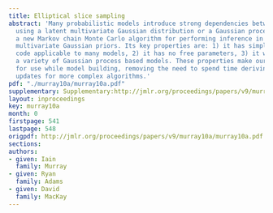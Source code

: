 ```yaml
---
title: Elliptical slice sampling
abstract: 'Many probabilistic models introduce strong dependencies between variables
  using a latent multivariate Gaussian distribution or a Gaussian process. We present
  a new Markov chain Monte Carlo algorithm for performing inference in models with
  multivariate Gaussian priors. Its key properties are: 1) it has simple, generic
  code applicable to many models, 2) it has no free parameters, 3) it works well for
  a variety of Gaussian process based models. These properties make our method ideal
  for use while model building, removing the need to spend time deriving and tuning
  updates for more complex algorithms.'
pdf: "./murray10a/murray10a.pdf"
supplementary: Supplementary:http://jmlr.org/proceedings/papers/v9/murray10a/murray10aSupple.tgz
layout: inproceedings
key: murray10a
month: 0
firstpage: 541
lastpage: 548
origpdf: http://jmlr.org/proceedings/papers/v9/murray10a/murray10a.pdf
sections: 
authors:
- given: Iain
  family: Murray
- given: Ryan
  family: Adams
- given: David
  family: MacKay
---
```

